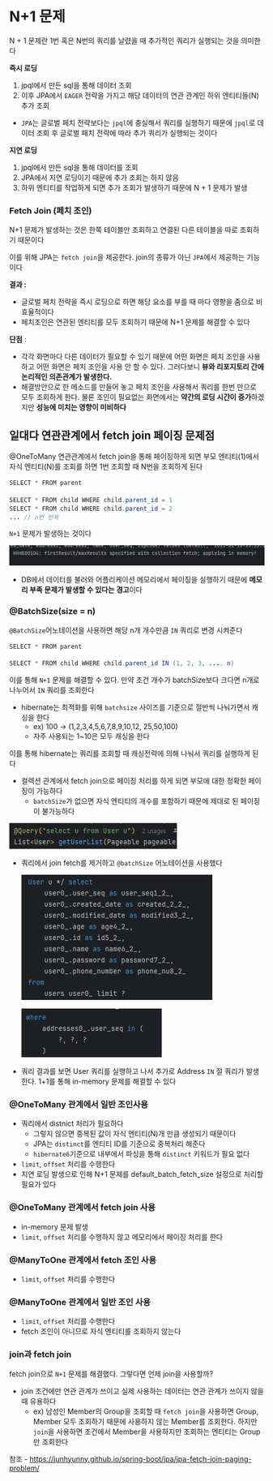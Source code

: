 # N+1 문제 
N + 1 문제란 1번 혹은 N번의 쿼리를 날렸을 때 추가적인 쿼리가 실행되는 것을 의미한다

**즉시 로딩**

1. jpql에서 만든 sql을 통해 데이터 조회
2. 이후 JPA에서 `EAGER` 전략을 가지고 해당 데이터의 연관 관계인 하위 엔티티들(N) 추가 조회
- `JPA`는 글로벌 페치 전략보다는 `jpql`에 충실해서 쿼리를 실행하기 때문에 `jpql`로 데이터 조회 후 글로벌 패치 전략에 따라 추가 쿼리가 실행되는 것이다

**지연 로딩**

1. jpql에서 만든 sql을 통해 데이터를 조회
2. JPA에서 지연 로딩이기 때문에 추가 조회는 하지 않음
3. 하위 엔티티를 작업하게 되면 추가 조회가 발생하기 때문에 N + 1 문제가 발생

### Fetch Join (페치 조인)

N+1 문제가 발생하는 것은 한쪽 테이블만 조회하고 연결된 다른 테이블을 따로 조회하기 때문이다

이를 위해 JPA는 `fetch join`을 제공한다. join의 종류가 아닌 `JPA`에서 제공하는 기능이다

**결과 :**

- 글로벌 페치 전략을 즉시 로딩으로 하면 해당 요소를 부를 때 마다 영향을 줌으로 비효율적이다
- 페치조인은 연관된 엔티티를 모두 조회하기 때문에 N+1 문제를 해결할 수 있다

**단점** :

- 각각 화면마다 다른 데이터가 필요할 수 있기 때문에 어떤 화면은 페치 조인을 사용하고 어떤 화면은 페치 조인을 사용 안 할 수 있다. 그러다보니 **뷰와 리포지토리 간에 논리적인 의존관계가 발생한다.**
- 해결방안으로 한 메소드를 만들어 놓고 페치 조인을 사용해서 쿼리를 한번 만으로 모두 조회하게 한다. 물론 조인이 필요없는 화면에서는 **약간의 로딩 시간이 증가**하겠지만 **성능에 미치는 영향이 미비하다**

## 일대다 연관관계에서 fetch join 페이징 문제점

@OneToMany 연관관계에서 fetch join을 통해 페이징하게 되면 부모 엔티티(1)에서 자식 엔티티(N)를 조회를 하면 1번 조회할 때 N번을 조회하게 된다

```java
SELECT * FROM parent

SELECT * FROM child WHERE child.parent_id = 1
SELECT * FROM child WHERE child.parent_id = 2
... // n번 반복
```

`N+1` 문제가 발생하는 것이다

![image.png](/assets/img/chapter2/jpa/jpa_5_1.png)

- DB에서 데이터를 불러와 어플리케이션 메모리에서 페이징을 실행하기 때문에 **메모리 부족 문제가 발생할 수 있다는 경고**이다

### @BatchSize(size = n)

`@BatchSize`어노테이션을 사용하면 해당 n개 개수만큼 `IN` 쿼리로 변경 시켜준다

```java
SELECT * FROM parent

SELECT * FROM child WHERE child.parent_id IN (1, 2, 3, .... n)
```

이를 통해 `N+1` 문제를 해결할 수 있다. 만약 조건 개수가 batchSize보다 크다면 n개로 나누어서 `IN` 쿼리를 조회한다

- hibernate는 최적화를 위해 `batchsize` 사이즈를 기준으로 절반씩 나눠가면서 캐싱을 한다
    - ex) 100 → (1,2,3,4,5,6,7,8,9,10,12, 25,50,100)
    - 자주 사용되는 1~10은 모두 캐싱을 한다

이를 통해 hibernate는 쿼리를 조회할 때 캐싱전략에 의해 나눠서 쿼리를 실행하게 된다

- 컬렉션 관계에서 fetch join으로 페이징 처리를 하게 되면 부모에 대한 정확한 페이징이 가능하다
    - `batchSize`가 없으면 자식 엔티티의 개수를 포함하기 때문에 제대로 된 페이징이 불가능하다

![image.png](/assets/img/chapter2/jpa/jpa_5_2.png)

- 쿼리에서 join fetch를 제거하고 `@batchSize` 어노테이션을 사용했다

  ![image.png](/assets/img/chapter2/jpa/jpa_5_3.png)

  ![image.png](/assets/img/chapter2/jpa/jpa_5_4.png)

- 쿼리 결과를 보면 User 쿼리를 실행하고 나서 추가로 Address `IN` 절 쿼리가 발생한다. 1+1를 통해 in-memory 문제를 해결할 수 있다

### @OneToMany 관계에서 일반 조인사용

- 쿼리에서 distnict 처리가 필요하다
    - 그렇지 않으면 중복된 값이 자식 엔티티(N)개 만큼 생성되기 때문이다
    - JPA는 `distinct`를 엔티티 ID를 기준으로 중복처리 해준다
    - `hibernate6`기준으로 내부에서 파싱을 통해 `distinct` 키워드가 필요 없다
- `limit`, `offset` 처리를 수행한다
- 지연 로딩 발생으로 인해 N+1 문제를 default_batch_fetch_size 설정으로 처리할 필요가 있다

### @OneToMany 관계에서 fetch join 사용

- in-memory 문제 발생
- `limit`, `offset` 처리를 수행하지 않고 메모리에서 페이징 처리를 한다

### **@ManyToOne 관계에서 fetch 조인 사용**

- `limit`, `offset` 처리를 수행한다

### **@ManyToOne 관계에서 일반 조인 사용**

- `limit`, `offset` 처리를 수행한다
- fetch 조인이 아니므로 자식 엔티티를 조회하지 않는다

### join과 fetch join

fetch join으로 `N+1` 문제를 해결했다. 그렇다면 언제 join을 사용할까?

- join 조건에만 연관 관계가 쓰이고 실제 사용하는 데이터는 연관 관계가 쓰이지 않을 때 유용하다
    - ex) 남성인 Member의 Group을 조회할 때 `fetch join`을 사용하면 Group, Member 모두 조회하기 때문에 사용하지 않는 Member를 조회한다. 하지만 `join`을 사용하면 조건에서 Member을 사용하지만 조회하는 엔티티는 Group만 조회한다

참조 -
https://junhyunny.github.io/spring-boot/jpa/jpa-fetch-join-paging-problem/